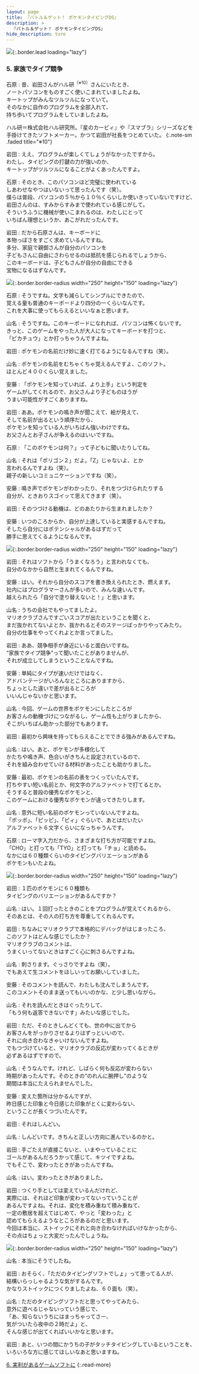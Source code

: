 ```yaml
---
layout: page
title: 『バトル＆ゲット！ ポケモンタイピングDS』
description: >
  『バトル＆ゲット！ ポケモンタイピングDS』
hide_description: ture
---
```


![](/others/interviews/jp/nds/uzpj/vol2/img/mainvisual5.jpg){:.border.lead loading="lazy"}

### 5. 家族でタイプ競争

石原
: 昔、岩田さんがハル研<sup>（※10）</sup>さんにいたとき、<br>ノートパソコンをものすごく使いこまれていましたよね。<br>キートップがみんなツルツルになっていて。<br>そのなかに自作のプログラムを全部入れて、<br>持ち歩いてプログラムをしていましたよね。

ハル研＝株式会社ハル研究所。『星のカービィ』や『スマブラ』シリーズなどを手掛けてきたソフトメーカー。かつて岩田が社長をつとめていた。
{:.note-sm .faded title="※10"}

岩田
: ええ、プログラムが楽しくてしょうがなかったですから。<br>わたし、タイピングの打鍵の力が強いのか、<br>キートップがツルツルになることがよくあったんですよ。

石原
: そのとき、このパソコンほど完璧に使われている<br>しあわせなやつはいないって思ったんです（笑）。<br>僕らは普段、パソコンの５％から１０％くらいしか使いきっていないですけど、<br>岩田さんのは、すみからすみまで使われている感じがして。<br>そういうふうに機械が使いこまれるのは、わたしにとって<br>いちばん理想というか、あこがれだったんです。

岩田
: だから石原さんは、キーボードに<br>本物っぽさをすごく求めているんですね。<br>多分、家庭で親御さんが自分のパソコンを<br>子どもさんに自由にさわらせるのは抵抗を感じられるでしょうから、<br>このキーボードは、子どもさんが自分の自由にできる<br>宝物になるはずなんです。

![](/others/interviews/jp/nds/uzpj/vol2/img/photo14.jpg){:.border.border-radius width="250" height="150" loading="lazy"}

石原
: そうですね。文字も減らしてシンプルにできたので、<br>覚える量も普通のキーボードより四分の一くらいなんです。<br>これを大事に使ってもらえるといいなぁと思います。

山名
: そうですね。このキーボードになれれば、パソコンは怖くないです。<br>きっと、このゲームをやった人が大人になってキーボードを打つと、<br>「ピカチュウ」とか打っちゃうんですよね。

岩田
: ポケモンの名前だけ妙に速く打てるようになるんですね（笑）。

山名
: ポケモンの名前をむちゃくちゃ覚えるんですよ、このソフト。<br>ほとんど４００くらい覚えました。

安藤
: 「ポケモンを知っていれば、より上手」という判定を<br>ゲームがしてくれるので、お父さんより子どものほうが<br>うまい可能性がすごくありますね。

岩田
: ああ。ポケモンの鳴き声が聞こえて、絵が見えて、<br>そして名前が出るという順序だから、<br>ポケモンを知っている人がいちばん強いわけですね。<br>お父さんとお子さんが争えるのはいいですね。

石原
: 「このポケモンは何？」って子どもに聞いたりしてね。

山名
: それは「ポリゴン２」だよ。「Z」じゃないよ、とか<br>言われるんですよね（笑）。<br>親子の新しいコミュニケーションですね（笑）。

安藤
: 鳴き声でポケモンがわかったり、それをつづけられたりする<br>自分が、ときおりスゴイッて思えてきます（笑）。

岩田
: そのつづける動機は、どのあたりから生まれましたか？ 

安藤
: いつのころからか、自分が上達していると実感するんですね。<br>そしたら自分にはポテンシャルがあるはずだって<br>勝手に思えてくるようになるんです。

![](/others/interviews/jp/nds/uzpj/vol2/img/photo15.jpg){:.border.border-radius width="250" height="150" loading="lazy"}

岩田
: それはソフトから「うまくなろう」と言われなくても、<br>自分のなかから自然と生まれてくるんですね。

安藤
: はい。それから自分のスコアを書き換えられたとき、燃えます。<br>社内にはプログラマーさんが多いので、みんな速いんです。<br>越えられたら「自分で塗り替えないと！」と思います。

山名
: うちの会社でもやってましたよ。<br>マリオクラブさんですごいスコアが出たということを聞くと、<br>まだ抜かれてないよとか、抜かれるとそのステージばっかりやってみたり。<br>自分の仕事をやってくれよとか言ってました。

岩田
: ああ、競争相手が身近にいると面白いですね。<br>“家族でタイプ競争”って聞いたことがありませんが、<br>それが成立してしまうということなんですね。

安藤
: 単純にタイプが速いだけではなく、<br>アドバンテージがいろんなところにありますから、<br>ちょっとした違いで差が出るところが<br>いいんじゃないかと思います。

山名
: 今回、ゲームの世界をポケモンにしたところが<br>お客さんの動機づけにつながるし、ゲーム性も上がりましたから、<br>そこがいちばん助かった部分でもあります。

岩田
: 最初から興味を持ってもらえることでできる強みがあるんですね。

山名
: はい。あと、ポケモンが多様化して<br>かたちや鳴き声、色合いがきちんと設定されているので、<br>それを組み合わせていける材料があったことも助かりました。

安藤
: 最初、ポケモンの名前の表をつくっていたんです。<br>打ちやすい短い名前とか、何文字のアルファベットで打てるとか。<br>そうすると普段の優秀なポケモンと、<br>このゲームにおける優秀なポケモンが違ってきたりします。

山名
: 意外に短い名前のポケモンっていないんですよね。<br>「ポッポ」、「ピッピ」、「ピィ」ぐらいで、あとはだいたい<br>アルファベット６文字くらいになっちゃうんです。

石原
: ローマ字入力だから、さまざまな打ち方が可能ですよね。<br>「CHO」と打っても「TYO」と打っても「チョ」と読める。<br>なかには６０種類くらいのタイピングバリエーションがある<br>ポケモンもいたよね。

![](/others/interviews/jp/nds/uzpj/vol2/img/photo16.jpg){:.border.border-radius width="250" height="150" loading="lazy"}

岩田
: １匹のポケモンに６０種類も<br>タイピングのバリエーションがあるんですか？

山名
: はい。１回打ったときのことをプログラムが覚えてくれるから、<br>そのあとは、その人の打ち方を尊重してくれるんです。

岩田
: ちなみにマリオクラブで本格的にデバッグがはじまったころ、<br>このソフトはどんな感じでしたか？ <br>マリオクラブのコメントは、<br>うまくいってないときはすごく心に刺さるんですよね。

山名
: 刺さります。ぐっさりですよね（笑）。<br>でもあえて生コメントをほしいってお願いしていました。

安藤
: そのコメントを読んで、わたしも沈んでしまうんです。<br>このコメントそのまま送ってもいいのかな、と少し思いながら。

山名
: それを読んだときはぐったりして、<br>「もう何も返答できないです」みたいな感じでした。

岩田
: ただ、そのときしんどくても、世の中に出てから<br>お客さんをがっかりさせるよりはずっといいので、<br>それに向き合わなきゃいけないんですよね。<br>でもつづけていると、マリオクラブの反応が変わってくるときが<br>必ずあるはずですので。

山名
: そうなんです。けれど、しばらく何も反応が変わらない<br>時期があったんです。そのときの“のれんに腕押し”のような<br>期間は本当にたえられませんでした。

安藤
: 変えた箇所は分かるんですが、<br>昨日感じた印象と今日感じた印象がとくに変わらない、<br>ということが長くつづいたんです。

岩田
: それはしんどい。

山名
: しんどいです。きちんと正しい方向に進んでいるのかと。

岩田
: 手ごたえが直接こないと、いまやっていることに<br>ゴールがあるんだろうかって感じて、キツイですよね。<br>でもそこで、変わったときがあったんですね。

山名
: はい。変わったときがありました。

岩田
: つくり手としては変えているんだけれど、<br>実際には、それほど印象が変わってないっていうことが<br>あるんですよね。それは、変化を積み重ねて積み重ねて、<br>一定の敷居を超えてはじめて、やっと「変わった」と<br>認めてもらえるようなところがあるのだと思います。<br>今回は本当に、ストイックにそれと向き合わなければいけなかったから、<br>その点はちょっと大変だったんでしょうね。

![](/others/interviews/jp/nds/uzpj/vol2/img/photo17.jpg){:.border.border-radius width="250" height="150" loading="lazy"}

山名
: 本当にそうでしたね。

岩田
: おそらく、「ただのタイピングソフトでしょ」って思ってる人が、<br>結構いらっしゃるような気がするんです。<br>かなりストイックにつくりましたよね、６０面も（笑）。

山名
: ただのタイピングソフトだと思ってやってみたら、<br>意外に遊べるじゃないっていう感じで、<br>「あ、知らないうちにはまっちゃってさー、<br>気がついたら夜中の２時だよ」と、<br>そんな感じが出てくればいいかなと思います。

岩田
: あと、いつの間にかうちの子がタッチタイピングしているということを、<br>いろいろな方に感じてほしいなあと思いますね。

[6. 実利があるゲームソフトに](6.md)
{:.read-more}

